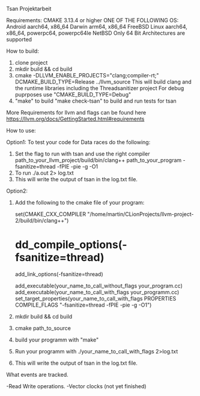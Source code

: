 Tsan Projektarbeit

Requirements: 
  CMAKE 3.13.4 or higher
  ONE OF THE FOLLOWING OS:  
      Android aarch64, x86_64
      Darwin arm64, x86_64
      FreeBSD
      Linux aarch64, x86_64, powerpc64, powerpc64le
      NetBSD
 Only 64 Bit Architectures are supported



How to build:
  1. clone project
  2. mkdir build && cd build
  3. cmake -DLLVM_ENABLE_PROJECTS="clang;compiler-rt;" DCMAKE_BUILD_TYPE=Release ../llvm_source
     This will build clang and the runtime libraries including the Threadsanitizer project
     For debug puprposes use "CMAKE_BUILD_TYPE=Debug"
  4. "make"  to build
      "make check-tsan" to build and run tests for tsan
 
 More Requirements for llvm and flags can be found here https://llvm.org/docs/GettingStarted.html#requirements
 
 
How to use:

Option1:
To test your code for Data races do the following:
1. Set the flag to run with tsan and use the right compiler
    path_to_your_llvm_project/build/bin/clang++ path_to_your_program -fsanitize=thread -fPIE -pie -g -O1
2. To run    ./a.out 2> log.txt
3. This will write the output of tsan in the log.txt file.

Option2:

1. Add the following to the cmake file of your program:

    set(CMAKE_CXX_COMPILER "/home/martin/CLionProjects/llvm-project-2/build/bin/clang++")

    # dd_compile_options(-fsanitize=thread)
    add_link_options(-fsanitize=thread)

    add_executable(your_name_to_call_without_flags your_program.cc)
    add_executable(your_name_to_call_with_flags  your_programm.cc)
    set_target_properties(your_name_to_call_with_flags PROPERTIES COMPILE_FLAGS "-fsanitize=thread -fPIE -pie -g -O1")
3. mkdir build && cd build
4. cmake path_to_source
5. build your programm with "make"
6. Run your programm with ./your_name_to_call_with_flags 2>log.txt
7. This will write the output of tsan in the log.txt file.

What events are tracked.

-Read Write operations.
-Vector clocks (not yet finished)












 
 




